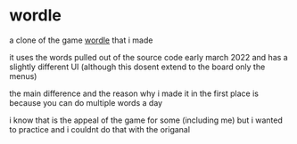 # wordle

a clone of the game [wordle](https://www.nytimes.com/games/wordle/index.html) that i made

it uses the words pulled out of the source code early march 2022 and has a slightly different UI (although this dosent extend to the board only the menus)

the main difference and the reason why i made it in the first place is because you can do multiple words a day

i know that is the appeal of the game for some (including me) but i wanted to practice and i couldnt do that with the origanal
